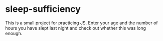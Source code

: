 # sleep-sufficiency
This is a small project for practicing JS. 
Enter your age and the number of hours you have slept last night and check out whether this was long enough.
